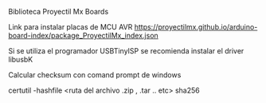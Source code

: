 Biblioteca Proyectil Mx Boards 

Link para instalar placas de MCU AVR
https://proyectilmx.github.io/arduino-board-index/package_ProyectilMx_index.json

Si se utiliza el programador USBTinyISP se recomienda instalar el driver libusbK 

Calcular checksum con comand prompt de windows

certutil -hashfile <ruta del archivo .zip , .tar .. etc>  sha256
